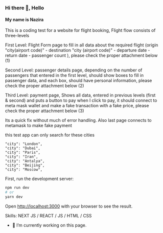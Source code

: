 ### Hi there 👋, Hello
#### My name is Nazira
This is a coding test for a website for flight booking, 
Flight flow consists of three-levels

First Level: Flight Form page to fill in all data about the required flight (origin "city(airport code)" - destination "city (airport code)" - departure date - return date - passenger count ), please check the proper attachment below (1)
 
Second Level: passenger details page, depending on the number of passengers that entered in the first level, should show boxes to fill in passenger data, and each box, should have personal information, please check the proper attachment below (2)
 
Third Level: payment page, Shows all data, entered in previous levels (first & second) and puts a button to pay when I click to pay, it should connect to meta mask wallet and make a fake transaction with a fake price, please check the proper attachment below (3)

 Its a quick fix without much of error handling. Also last page connects to metamask to make fake payment



this test app can only search for these cities

    "city": "London",
    "city": "Dubai",
    "city": "Paris",
    "city": "Iran",
    "city": "Antalya",
    "city": "Beijing",
    "city": "Moscow",

First, run the development server:

```bash
npm run dev
# or
yarn dev
```

Open [http://localhost:3000](http://localhost:3000) with your browser to see the result.

Skills: NEXT JS / REACT / JS / HTML / CSS 

- 🔭 I’m currently working on this page. 




